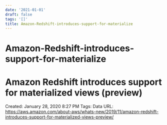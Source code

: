 ```yaml
---
date: '2021-01-01'
draft: false
tags: '[]'
title: Amazon-Redshift-introduces-support-for-materialize
---
```


# Amazon-Redshift-introduces-support-for-materialize

# Amazon Redshift introduces support for materialized views (preview)
Created: January 28, 2020 8:27 PM
Tags: Data
URL: https://aws.amazon.com/about-aws/whats-new/2019/11/amazon-redshift-introduces-support-for-materialized-views-preview/
